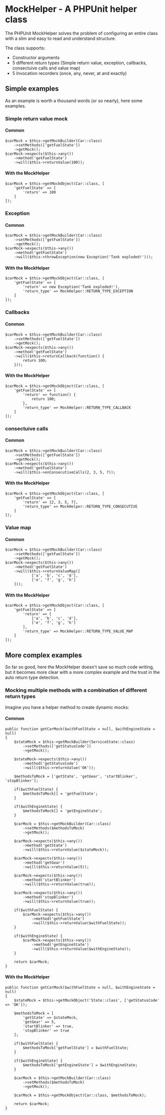 # MockHelper - A PHPUnit helper class

The PHPUnit MockHelper solves the problem of configuring an entire class with a slim and easy to read and understand structure.

The class supports:

- Constructor arguments
- 5 different return types (Simple return value, exception, callbacks, consectuive calls and value map)
- 5 Invocation recorders (once, any, never, at and exactly)

## Simple examples

As an example is worth a thousand words (or so nearly), here some examples.

### Simple return value mock

#### Common

```
$carMock = $this->getMockBuilder(Car::class)
    ->setMethods(['getFuelState'])
    ->getMock();
$carMock->expects($this->any())
    ->method('getFuelState')
    ->will($this->returnValue(100));

```

#### With the MockHelper

```
$carMock = $this->getMockObject(Car::class, [
    'getFuelState' => [
        'return' => 100
    ]
]);
```

### Exception

#### Common

```
$carMock = $this->getMockBuilder(Car::class)
    ->setMethods(['getFuelState'])
    ->getMock();
$carMock->expects($this->any())
    ->method('getFuelState')
    ->will($this->throwException(new Exception('Tank exploded!')));

```

#### With the MockHelper

```
$carMock = $this->getMockObject(Car::class, [
    'getFuelState' => [
        'return' => new Exception('Tank exploded!'),
        'return_type' => MockHelper::RETURN_TYPE_EXCEPTION
    ]
]);
```

### Callbacks

#### Common

```
$carMock = $this->getMockBuilder(Car::class)
    ->setMethods(['getFuelState'])
    ->getMock();
$carMock->expects($this->any())
    ->method('getFuelState')
    ->will($this->returnCallback(function() { 
        return 100; 
    }));

```

#### With the MockHelper

```
$carMock = $this->getMockObject(Car::class, [
    'getFuelState' => [
        'return' => function() { 
            return 100; 
        },
        'return_type' => MockHelper::RETURN_TYPE_CALLBACK
    ]
]);
```

### consectuive calls

#### Common

```
$carMock = $this->getMockBuilder(Car::class)
    ->setMethods(['getFuelState'])
    ->getMock();
$carMock->expects($this->any())
    ->method('getFuelState')
    ->will($this->onConsecutiveCalls(2, 3, 5, 7));

```

#### With the MockHelper

```
$carMock = $this->getMockObject(Car::class, [
    'getFuelState' => [
        'return' => [2, 3, 5, 7],
        'return_type' => MockHelper::RETURN_TYPE_CONSECUTIVE
    ]
]);
```

### Value map

#### Common

```
$carMock = $this->getMockBuilder(Car::class)
    ->setMethods(['getFuelState'])
    ->getMock();
$carMock->expects($this->any())
    ->method('getFuelState')
    ->will($this->returnValueMap([
            ['a', 'b', 'c', 'd'],
            ['e', 'f', 'g', 'h']
    ]));

```

#### With the MockHelper

```
$carMock = $this->getMockObject(Car::class, [
    'getFuelState' => [
        'return' => [
            ['a', 'b', 'c', 'd'],
            ['e', 'f', 'g', 'h']
        ],
        'return_type' => MockHelper::RETURN_TYPE_VALUE_MAP
    ]
]);
```

## More complex examples

So far so good, here the MockHelper doesn't save so much code writing, but it becomes more clear with a more complex example and the trust in the auto return type detection.

### Mocking multiple methods with a combination of different return types

Imagine you have a helper method to create dynamic mocks:

#### Common

```
public function getCarMock($withFuelState = null, $withEngineState = null)
{
    $stateMock = $this->getMockBuilder(ServiceState::class)
        ->setMethods(['getStatusCode'])
        ->getMock();

    $stateMock->expects($this->any())
        ->method('getStatusCode')
        ->will($this->returnValue('OK'));

    $methodsToMock = ['getState', 'getGear', 'startBlinker', 'stopBlinker'];

    if($withFuelState) {
        $methodsToMock[] = 'getFuelState';
    }

    if($withEngineState) {
        $methodsToMock[] = 'getEngineState';
    }

    $carMock = $this->getMockBuilder(Car::class)
        ->setMethods($methodsToMock)
        ->getMock();

    $carMock->expects($this->any())
        ->method('getState')
        ->will($this->returnValue($stateMock));

    $carMock->expects($this->any())
        ->method('getGear')
        ->will($this->returnValue(5));

    $carMock->expects($this->any())
        ->method('startBlinker')
        ->will($this->returnValue(true));

    $carMock->expects($this->any())
        ->method('stopBlinker')
        ->will($this->returnValue(true));

    if($withFuelState) {
        $carMock->expects($this->any())
            ->method('getFuelState')
            ->will($this->returnValue($withFuelState));
    }

    if($withEngineState) {
        $carMock->expects($this->any())
            ->method('getEngineState')
            ->will($this->returnValue($withEngineState));
    }

    return $carMock;
}

```


#### With the MockHelper

```
public function getCarMock($withFuelState = null, $withEngineState = null)
{
    $stateMock = $this->getMockObject('State::class', ['getStatusCode' => 'OK']);

    $methodsToMock = [
        'getState' => $stateMock, 
        'getGear' => 5, 
        'startBlinker' => true, 
        'stopBlinker' => true
    ];

    if($withFuelState) {
        $methodsToMock['getFuelState'] = $withFuelState;
    }

    if($withEngineState) {
        $methodsToMock['getEngineState'] = $withEngineState;
    }

    $carMock = $this->getMockBuilder(Car::class)
        ->setMethods($methodsToMock)
        ->getMock();

    $carMock = $this->getMockObject(Car::class, $methodsToMock);

    return $carMock;
}

```






